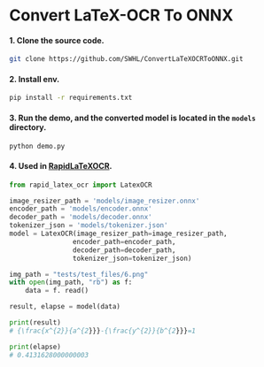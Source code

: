 # Convert LaTeX-OCR To ONNX

#### 1. Clone the source code.
```bash
git clone https://github.com/SWHL/ConvertLaTeXOCRToONNX.git
```

#### 2. Install env.
```bash
pip install -r requirements.txt
```
#### 3. Run the demo, and the converted model is located in the `models` directory.
```bash
python demo.py
```

#### 4. Used in [RapidLaTeXOCR](https://github.com/RapidAI/RapidLaTeXOCR).

```python
from rapid_latex_ocr import LatexOCR

image_resizer_path = 'models/image_resizer.onnx'
encoder_path = 'models/encoder.onnx'
decoder_path = 'models/decoder.onnx'
tokenizer_json = 'models/tokenizer.json'
model = LatexOCR(image_resizer_path=image_resizer_path,
                encoder_path=encoder_path,
                decoder_path=decoder_path,
                tokenizer_json=tokenizer_json)

img_path = "tests/test_files/6.png"
with open(img_path, "rb") as f:
    data = f. read()

result, elapse = model(data)

print(result)
# {\frac{x^{2}}{a^{2}}}-{\frac{y^{2}}{b^{2}}}=1

print(elapse)
# 0.4131628000000003
```